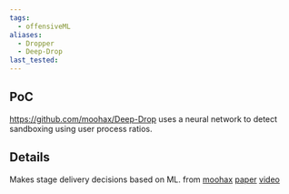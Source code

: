 ```yaml
---
tags:
  - offensiveML
aliases:
  - Dropper
  - Deep-Drop
last_tested:
---
```

## PoC
https://github.com/moohax/Deep-Drop
uses a neural network to detect sandboxing using user process ratios.


## Details

 Makes stage delivery decisions based on ML. 
 from [moohax](https://github.com/moohax/) 
[paper](https://github.com/moohax/Talks/blob/master/slides/Scheming_with_Machines_BSidesLV_19.pdf) 
[video](https://infocondb.org/con/security-bsides/bsideslv-2019/scheming-with-machines-using-ml-to-support-offensive-teams)